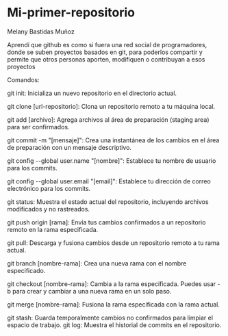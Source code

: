# Mi-primer-repositorio
Melany Bastidas Muñoz

Aprendí que github es como si fuera una red social de programadores, donde se suben proyectos basados en git, para poderlos compartir y permite que otros personas aporten, modifiquen o contribuyan a esos proyectos

Comandos:

git init: Inicializa un nuevo repositorio en el directorio actual.

git clone [url-repositorio]: Clona un repositorio remoto a tu máquina local.

git add [archivo]: Agrega archivos al área de preparación (staging area) para ser confirmados.

git commit -m "[mensaje]": Crea una instantánea de los cambios en el área de preparación con un mensaje descriptivo.

git config --global user.name "[nombre]": Establece tu nombre de usuario para los commits.

git config --global user.email "[email]": Establece tu dirección de correo electrónico para los commits.

git status: Muestra el estado actual del repositorio, incluyendo archivos modificados y no rastreados.

git push origin [rama]: Envía tus cambios confirmados a un repositorio remoto en la rama especificada.

git pull: Descarga y fusiona cambios desde un repositorio remoto a tu rama actual.

git branch [nombre-rama]: Crea una nueva rama con el nombre especificado.

git checkout [nombre-rama]: Cambia a la rama especificada. Puedes usar -b para crear y cambiar a una nueva rama en un solo paso.

git merge [nombre-rama]: Fusiona la rama especificada con la rama actual.

git stash: Guarda temporalmente cambios no confirmados para limpiar el espacio de trabajo.
git log: Muestra el historial de commits en el repositorio.
